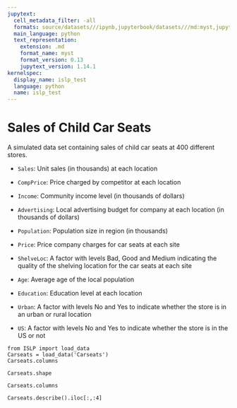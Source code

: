 ```yaml
---
jupytext:
  cell_metadata_filter: -all
  formats: source/datasets///ipynb,jupyterbook/datasets///md:myst,jupyterbook/datasets///ipynb
  main_language: python
  text_representation:
    extension: .md
    format_name: myst
    format_version: 0.13
    jupytext_version: 1.14.1
kernelspec:
  display_name: islp_test
  language: python
  name: islp_test
---
```


# Sales of Child Car Seats

A simulated data set containing sales of child car seats at 400
different stores.

- `Sales`: Unit sales (in thousands) at each location

- `CompPrice`: Price charged by competitor at each location

- `Income`: Community income level (in thousands of dollars)

- `Advertising`: Local advertising budget for company at each location (in thousands of dollars)

- `Population`: Population size in region (in thousands)

- `Price`: Price company charges for car seats at each site

- `ShelveLoc`: A factor with levels Bad, Good and Medium indicating the quality of the shelving location for the car seats at each site

- `Age`: Average age of the local population

- `Education`: Education level at each location

- `Urban`: A factor with levels No and Yes to indicate whether the store is in an urban or rural location

- `US`: A factor with levels No and Yes to indicate whether the store is in the US or not

```{code-cell}
from ISLP import load_data
Carseats = load_data('Carseats')
Carseats.columns
```

```{code-cell}
Carseats.shape
```

```{code-cell}
Carseats.columns
```

```{code-cell}
Carseats.describe().iloc[:,:4]
```
